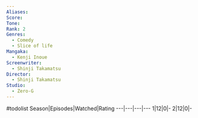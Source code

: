 ```yaml
---
Aliases:
Score:
Tone: 
Rank: 2
Genres:
  - Comedy
  - Slice of life
Mangaka:
  - Kenji Inoue
Screenwriter:
  - Shinji Takamatsu
Director:
  - Shinji Takamatsu
Studio:
  - Zero-G
---
```

#todolist
Season|Episodes|Watched|Rating
---|---|---|---
1|12|0|-
2|12|0|-

